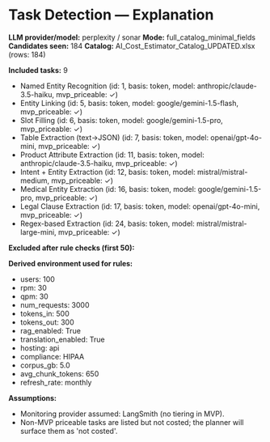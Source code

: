# Task Detection — Explanation

**LLM provider/model:** perplexity / sonar
**Mode:** full_catalog_minimal_fields
**Candidates seen:** 184
**Catalog:** AI_Cost_Estimator_Catalog_UPDATED.xlsx (rows: 184)

**Included tasks:** 9

- Named Entity Recognition  (id: 1, basis: token, model: anthropic/claude-3.5-haiku, mvp_priceable: ✓)
- Entity Linking  (id: 5, basis: token, model: google/gemini-1.5-flash, mvp_priceable: ✓)
- Slot Filling  (id: 6, basis: token, model: google/gemini-1.5-pro, mvp_priceable: ✓)
- Table Extraction (text→JSON)  (id: 7, basis: token, model: openai/gpt-4o-mini, mvp_priceable: ✓)
- Product Attribute Extraction  (id: 11, basis: token, model: anthropic/claude-3.5-haiku, mvp_priceable: ✓)
- Intent + Entity Extraction  (id: 12, basis: token, model: mistral/mistral-medium, mvp_priceable: ✓)
- Medical Entity Extraction  (id: 16, basis: token, model: google/gemini-1.5-pro, mvp_priceable: ✓)
- Legal Clause Extraction  (id: 17, basis: token, model: openai/gpt-4o-mini, mvp_priceable: ✓)
- Regex-based Extraction  (id: 24, basis: token, model: mistral/mistral-large-mini, mvp_priceable: ✓)

**Excluded after rule checks (first 50):**

**Derived environment used for rules:**
- users: 100
- rpm: 30
- qpm: 30
- num_requests: 3000
- tokens_in: 500
- tokens_out: 300
- rag_enabled: True
- translation_enabled: True
- hosting: api
- compliance: HIPAA
- corpus_gb: 5.0
- avg_chunk_tokens: 650
- refresh_rate: monthly

**Assumptions:**
- Monitoring provider assumed: LangSmith (no tiering in MVP).
- Non-MVP priceable tasks are listed but not costed; the planner will surface them as 'not costed'.
